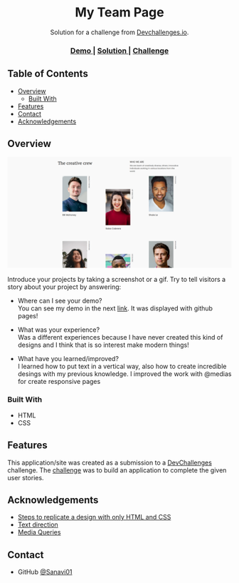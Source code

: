 <!-- Please update value in the {}  -->

<h1 align="center">My Team Page</h1>

<div align="center">
   Solution for a challenge from  <a href="http://devchallenges.io" target="_blank">Devchallenges.io</a>.
</div>

<div align="center">
  <h3>
    <a href="https://sanavi01.github.io/My-team-page/">
      Demo
    </a>
    <span> | </span>
    <a href="https://github.com/Sanavi01/My-team-page">
      Solution
    </a>
    <span> | </span>
    <a href="https://devchallenges.io/challenges/hhmesazsqgKXrTkYkt0U">
      Challenge
    </a>
  </h3>
</div>

<!-- TABLE OF CONTENTS -->

## Table of Contents

- [Overview](#overview)
  - [Built With](#built-with)
- [Features](#features)
- [Contact](#contact)
- [Acknowledgements](#acknowledgements)

<!-- OVERVIEW -->

## Overview

![screenshot](https://github.com/Sanavi01/My-team-page/blob/main/Screenshot.png?raw=true)

Introduce your projects by taking a screenshot or a gif. Try to tell visitors a story about your project by answering:

- Where can I see your demo?<br>
You can see my demo in the next <a href="https://sanavi01.github.io/My-team-page/">link</a>. It was displayed with github pages!<br>

- What was your experience?<br>
Was a different experiences because I have never created this kind of designs and I think that is so interest make modern things!<br>

- What have you learned/improved?<br>
I learned how to put text in a vertical way, also how to create incredible desings with my previous knowledge. I improved the work with @medias for create responsive pages <br>


### Built With

<!-- This section should list any major frameworks that you built your project using. Here are a few examples.-->

- HTML
- CSS

## Features

<!-- List the features of your application or follow the template. Don't share the figma file here :) -->

This application/site was created as a submission to a [DevChallenges](https://devchallenges.io/challenges) challenge. The [challenge](https://devchallenges.io/challenges/hhmesazsqgKXrTkYkt0U) was to build an application to complete the given user stories.


## Acknowledgements

<!-- This section should list any articles or add-ons/plugins that helps you to complete the project. This is optional but it will help you in the future. For exmpale -->

- [Steps to replicate a design with only HTML and CSS](https://devchallenges-blogs.web.app/how-to-replicate-design/)
- [Text direction](https://developer.mozilla.org/es/docs/Learn/CSS/Building_blocks/Handling_different_text_directions)
- [Media Queries](https://developer.mozilla.org/es/docs/Web/CSS/Media_Queries/Using_media_queries)

## Contact

- GitHub [@Sanavi01](https://github.com/Sanavi01)

